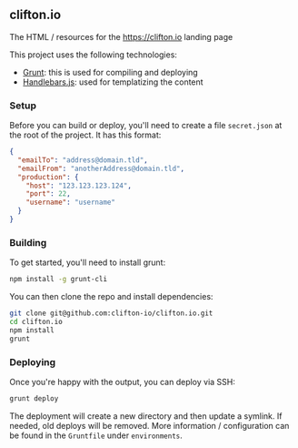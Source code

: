 ## clifton.io

The HTML / resources for the https://clifton.io landing page

This project uses the following technologies:
- [Grunt](https://gruntjs.com/): this is used for compiling and deploying
- [Handlebars.js](http://handlebarsjs.com/): used for templatizing the content

### Setup

Before you can build or deploy, you'll need to create a file `secret.json` at the root of the project. It has this format:
```json
{
  "emailTo": "address@domain.tld",
  "emailFrom": "anotherAddress@domain.tld",
  "production": {
    "host": "123.123.123.124",
    "port": 22,
    "username": "username"
  }
}
```

### Building

To get started, you'll need to install grunt:

```sh
npm install -g grunt-cli
```

You can then clone the repo and install dependencies:

``` sh
git clone git@github.com:clifton-io/clifton.io.git
cd clifton.io
npm install
grunt
```

### Deploying

Once you're happy with the output, you can deploy via SSH:
```sh
grunt deploy
```

The deployment will create a new directory and then update a symlink. If needed, old deploys will be removed. More information / configuration can be found in the `Gruntfile` under `environments`.
